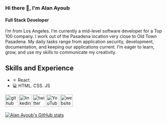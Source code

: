 ### Hi there 👋, I'm Alan Ayoub
#### Full Stack Developer
I’m from Los Angeles. I’m currently a mid-level software developer for a Top 100 company. I work out of the Pasadena location very close to Old Town Pasadena. My daily tasks range from application security, development, documentation, and keeping our applications current. I’m eager to learn, grow, and use my skills to communicate my creativity.

## Skills and Experience
* ⚛️ React
* 💻 HTML. CSS. JS




[<img src='https://cdn.jsdelivr.net/npm/simple-icons@3.0.1/icons/github.svg' alt='github' height='40'>](https://github.com/AlAyoub)  [<img src='https://cdn.jsdelivr.net/npm/simple-icons@3.0.1/icons/linkedin.svg' alt='linkedin' height='40'>](https://www.linkedin.com/in/alanayoubcs//)  [<img src='https://cdn.jsdelivr.net/npm/simple-icons@3.0.1/icons/twitter.svg' alt='twitter' height='40'>](https://twitter.com/Alan__Ayoub)  [<img src='https://cdn.jsdelivr.net/npm/simple-icons@3.0.1/icons/youtube.svg' alt='YouTube' height='40'>](https://www.youtube.com/channel/UCzVU_2yU8QpyGPWG_LXW_8g)  [<img src='https://cdn.jsdelivr.net/npm/simple-icons@3.0.1/icons/icloud.svg' alt='website' height='40'>](www.alanayoub.dev)  



[![Alan Ayoub's GitHub stats](https://github-readme-stats.vercel.app/api?username=AlAyoub)](https://github.com/AlAyoub/AlAyoub/blob/main/README.md)



